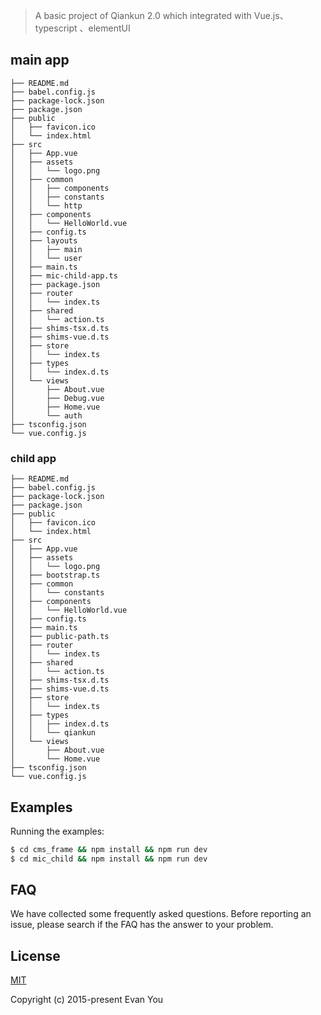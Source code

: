 

> A basic project of Qiankun 2.0 which integrated with Vue.js、typescript 、elementUI

## main app
```
├── README.md
├── babel.config.js
├── package-lock.json
├── package.json
├── public
│   ├── favicon.ico
│   └── index.html
├── src
│   ├── App.vue
│   ├── assets
│   │   └── logo.png
│   ├── common
│   │   ├── components
│   │   ├── constants
│   │   └── http
│   ├── components
│   │   └── HelloWorld.vue
│   ├── config.ts
│   ├── layouts
│   │   ├── main
│   │   └── user
│   ├── main.ts
│   ├── mic-child-app.ts
│   ├── package.json
│   ├── router
│   │   └── index.ts
│   ├── shared
│   │   └── action.ts
│   ├── shims-tsx.d.ts
│   ├── shims-vue.d.ts
│   ├── store
│   │   └── index.ts
│   ├── types
│   │   └── index.d.ts
│   └── views
│       ├── About.vue
│       ├── Debug.vue
│       ├── Home.vue
│       └── auth
├── tsconfig.json
└── vue.config.js
```

### child app

```
├── README.md
├── babel.config.js
├── package-lock.json
├── package.json
├── public
│   ├── favicon.ico
│   └── index.html
├── src
│   ├── App.vue
│   ├── assets
│   │   └── logo.png
│   ├── bootstrap.ts
│   ├── common
│   │   └── constants
│   ├── components
│   │   └── HelloWorld.vue
│   ├── config.ts
│   ├── main.ts
│   ├── public-path.ts
│   ├── router
│   │   └── index.ts
│   ├── shared
│   │   └── action.ts
│   ├── shims-tsx.d.ts
│   ├── shims-vue.d.ts
│   ├── store
│   │   └── index.ts
│   ├── types
│   │   ├── index.d.ts
│   │   └── qiankun
│   └── views
│       ├── About.vue
│       └── Home.vue
├── tsconfig.json
└── vue.config.js
```

## Examples
Running the examples:

```bash
$ cd cms_frame && npm install && npm run dev
$ cd mic_child && npm install && npm run dev
```

## FAQ
We have collected some frequently asked questions. Before reporting an issue, please search if the FAQ has the answer to your problem.

## License

[MIT](http://opensource.org/licenses/MIT)

Copyright (c) 2015-present Evan You
